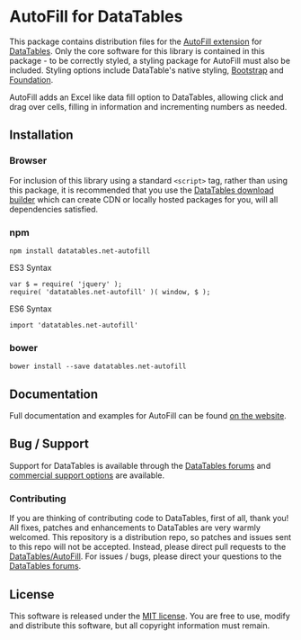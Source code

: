 # AutoFill for DataTables 

This package contains distribution files for the [AutoFill extension](https://datatables.net/extensions/autofill) for [DataTables](https://datatables.net/). Only the core software for this library is contained in this package - to be correctly styled, a styling package for AutoFill must also be included. Styling options include DataTable's native styling, [Bootstrap](http://getbootstrap.com) and [Foundation](http://foundation.zurb.com/).

AutoFill adds an Excel like data fill option to DataTables, allowing click and drag over cells, filling in information and incrementing numbers as needed.


## Installation

### Browser

For inclusion of this library using a standard `<script>` tag, rather than using this package, it is recommended that you use the [DataTables download builder](//datatables.net/download) which can create CDN or locally hosted packages for you, will all dependencies satisfied.

### npm

```
npm install datatables.net-autofill
```

ES3 Syntax
```
var $ = require( 'jquery' );
require( 'datatables.net-autofill' )( window, $ );
```

ES6 Syntax
```
import 'datatables.net-autofill'
```

### bower

```
bower install --save datatables.net-autofill
```



## Documentation

Full documentation and examples for AutoFill can be found [on the website](https://datatables.net/extensions/autofill).

## Bug / Support

Support for DataTables is available through the [DataTables forums](//datatables.net/forums) and [commercial support options](//datatables.net/support) are available.


### Contributing

If you are thinking of contributing code to DataTables, first of all, thank you! All fixes, patches and enhancements to DataTables are very warmly welcomed. This repository is a distribution repo, so patches and issues sent to this repo will not be accepted. Instead, please direct pull requests to the [DataTables/AutoFill](http://github.com/DataTables/AutoFill). For issues / bugs, please direct your questions to the [DataTables forums](//datatables.net/forums).


## License

This software is released under the [MIT license](//datatables.net/license). You are free to use, modify and distribute this software, but all copyright information must remain.

